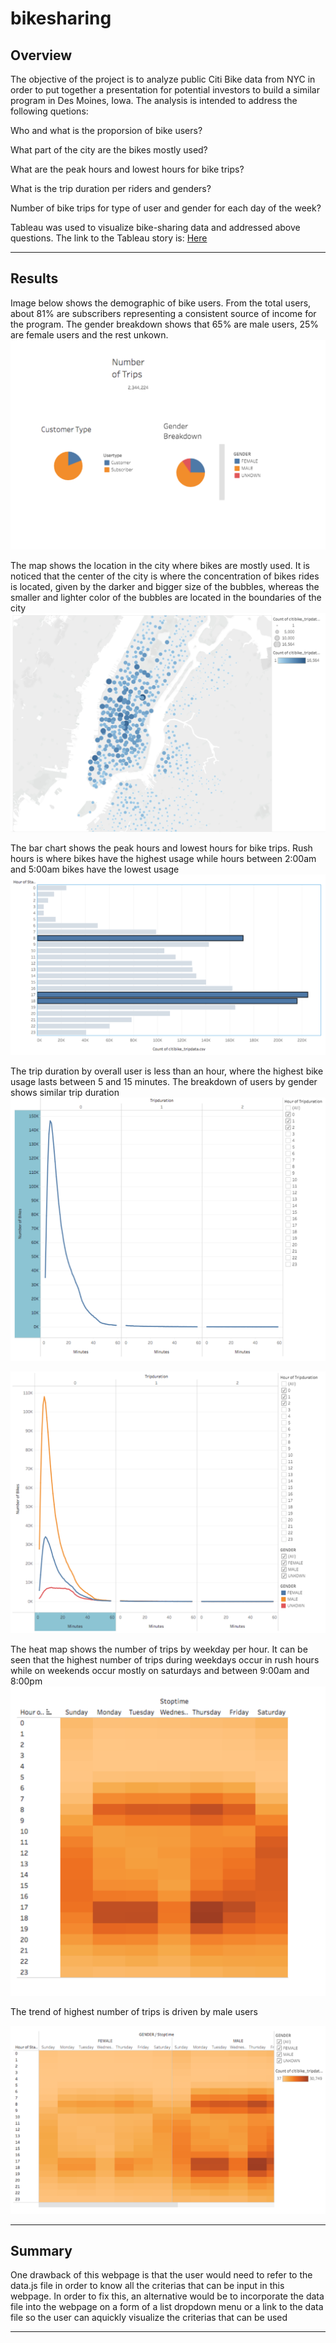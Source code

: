 # bikesharing

## Overview 

The objective of the project is to analyze public Citi Bike data from NYC in order to put together a presentation for potential investors to build a similar program in Des Moines, Iowa. The analysis is intended to address the following quetions:

Who and what is the proporsion of bike users?

What part of the city are the bikes mostly used?

What are the peak hours and lowest hours for bike trips?

What is the trip duration per riders and genders?

Number of bike trips for type of user and gender for each day of the week?

Tableau was used to visualize bike-sharing data and addressed above questions. The link to the Tableau story is: [Here](https://public.tableau.com/authoring/Citybike_tripdata/UserTripsbyGenderbyWeekday/NYC%20Citibike%20Analysis#1)


---
## Results

Image below shows the demographic of bike users. From the total users, about 81% are subscribers representing a consistent source of income for the program. The gender breakdown shows that 65% are male users, 25% are female users and the rest unkown.
![](Res/CustmerRideCount.png)

The map shows the location in the city where bikes are mostly used. It is noticed that the center of the city is where the concentration of bikes rides is located, given by the darker and bigger size of the bubbles, whereas the smaller and lighter color of the bubbles are located in the boundaries of the city   
![](Res/TopStartLocation.png)

The bar chart shows the peak hours and lowest hours for bike trips. Rush hours is where bikes have the highest usage while hours between 2:00am and 5:00am bikes have the lowest usage  
![](Res/AugPeakHours_.png)

The trip duration by overall user is less than an hour, where the highest bike usage lasts between 5 and 15 minutes. The breakdown of users by gender shows similar trip duration
![](Res/TripDurationByUser.png)

![](Res/TripDurationByGender.png)

The heat map shows the number of trips by weekday per hour. It can be seen that the highest number of trips during weekdays occur in rush hours while on weekends occur mostly on saturdays and between 9:00am and 8:00pm
![](Res/NumberTripsWeekdayperHour.png)

The trend of highest number of trips is driven by male users

![](Res/NumberTripsByGenderWeekdayperHour.png)


---
## Summary

One drawback of this webpage is that the user would need to refer to the data.js file in order to know all the criterias that can be input in this webpage. In order to fix this, an alternative would be to incorporate the data file into the webpage on a form of a list dropdown menu or a link to the data file so the user can aquickly visualize the criterias that can be used  



---
